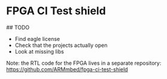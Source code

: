 # FPGA CI Test shield

## TODO
* Find eagle license
* Check that the projects actually open
* Look at missing libs


Note: the RTL code for the FPGA lives in a separate repository: https://github.com/ARMmbed/fpga-ci-test-shield
